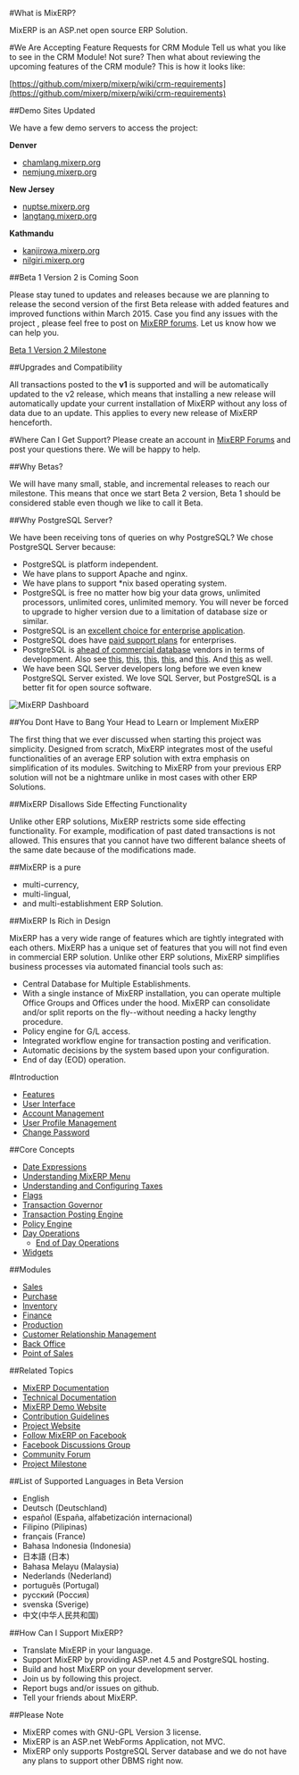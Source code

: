 #What is MixERP?

MixERP is an ASP.net open source ERP Solution.

#We Are Accepting Feature Requests for CRM Module
Tell us what you like to see in the CRM Module! Not sure? Then what about reviewing the upcoming features of the CRM module? This is how it looks like:

[https://github.com/mixerp/mixerp/wiki/crm-requirements](https://github.com/mixerp/mixerp/wiki/crm-requirements)

##Demo Sites Updated

We have a few demo servers to access the project:

**Denver**

* [chamlang.mixerp.org](http://chamlang.mixerp.org)
* [nemjung.mixerp.org](http://) 

**New Jersey**

* [nuptse.mixerp.org](http://nuptse.mixerp.org)
* [langtang.mixerp.org](http://langtang.mixerp.org)

**Kathmandu**

* [kanjirowa.mixerp.org](http://kanjirowa.mixerp.org)
* [nilgiri.mixerp.org](http://nilgiri.mixerp.org)

##Beta 1 Version 2 is Coming Soon

Please stay tuned to updates and releases because we are planning to release the second version of the first Beta release with added features and improved functions within March 2015. Case you find any issues with the project , please feel free to post on [MixERP forums](http://mixerp.org/forum). Let us know how we can help you.

[Beta 1 Version 2 Milestone](https://github.com/mixerp/mixerp/milestones/Beta%201%20Version%202%20%28QA%29)

##Upgrades and Compatibility

All transactions posted to the **v1** is supported and will be automatically updated to the v2 release, which means that installing a new release will automatically update your current installation of MixERP without any loss of data due to an update. This applies to every new release of MixERP henceforth.

#Where Can I Get Support?
Please create an account in [MixERP Forums](http://mixerp.org/forum) and post your questions there. We will be happy to help.

##Why Betas?

We will have many small, stable, and incremental releases to reach our milestone. This means that once we start Beta 2 version, Beta 1 should be considered stable even though we like to call it Beta.

##Why PostgreSQL Server?

We have been receiving tons of queries on why PostgreSQL? We chose PostgreSQL Server because:

* PostgreSQL is platform independent.
* We have plans to support Apache and nginx.
* We have plans to support *nix based operating system.
* PostgreSQL is free no matter how big your data grows, unlimited processors, unlimited cores, unlimited memory. You will never be forced to upgrade to higher version due to a limitation of database size or similar.
* PostgreSQL is an [excellent choice for enterprise application](http://www.computerweekly.com/feature/Hot-skills-PostgreSQL).
* PostgreSQL does have [paid support plans](http://www.infoworld.com/article/2617783/open-source-software/the-stealth-success-of-postgresql.html) for enterprises.
* PostgreSQL is [ahead of commercial database](http://www.infoworld.com/article/2608863/nosql/postgresql-ramps-up-its-nosql-game.html) vendors in terms of development. Also see [this](https://wiki.postgresql.org/wiki/What%27s_new_in_PostgreSQL_9.0), [this](https://wiki.postgresql.org/wiki/What%27s_new_in_PostgreSQL_9.1), [this](https://wiki.postgresql.org/wiki/What%27s_new_in_PostgreSQL_9.2), [this](https://wiki.postgresql.org/wiki/What%27s_new_in_PostgreSQL_9.3), and [this](https://wiki.postgresql.org/wiki/What%27s_new_in_PostgreSQL_9.4). And [this](http://www.postgresql.org/docs/9.4/static/release-9-4-1.html) as well.
* We have been SQL Server developers long before we even knew PostgreSQL Server existed. We love SQL Server, but PostgreSQL is a better fit for open source software.

![MixERP Dashboard](http://mixerp.org/images/features/mixerp-dashboard.png)

##You Dont Have to Bang Your Head to Learn or Implement MixERP

The first thing that we ever discussed when starting this project was simplicity. Designed from scratch, MixERP integrates most of the useful functionalities of an average ERP solution with extra emphasis on simplification of its modules. Switching to MixERP from your previous ERP solution will not be a nightmare unlike in most cases with other ERP Solutions.

##MixERP Disallows Side Effecting Functionality

Unlike other ERP solutions, MixERP restricts some side effecting functionality. For example, modification of past dated transactions is not allowed. This ensures that you cannot have two different balance sheets of the same date because of the modifications made. 

##MixERP is a pure
* multi-currency,
* multi-lingual, 
* and multi-establishment ERP Solution.

##MixERP Is Rich in Design

MixERP has a very wide range of features which are tightly integrated with each others. MixERP has a unique set of features that you will not find even in commercial ERP solution. Unlike other ERP solutions, MixERP simplifies business processes via automated financial tools such as:

* Central Database for Multiple Establishments.
* With a single instance of MixERP installation, you can operate multiple Office Groups and Offices under the hood. MixERP can consolidate and/or split reports on the fly--without needing a hacky lengthy procedure. 
* Policy engine for G/L access.
* Integrated workflow engine for transaction posting and verification.
* Automatic decisions by the system based upon your configuration.
* End of day (EOD) operation.


#Introduction
 - [Features](http://docs.mixerp.org/documentation/features)
 - [User Interface](http://docs.mixerp.org/documentation/user-interface)
 - [Account Management](http://docs.mixerp.org/documentation/account-management)
  - [User Profile Management](http://docs.mixerp.org/documentation/profile-management)
  - [Change Password](http://docs.mixerp.org/documentation/change-password)

##Core Concepts
- [Date Expressions](http://docs.mixerp.org/documentation/date-expressions)
- [Understanding MixERP Menu](http://docs.mixerp.org/documentation/understanding-menu)
- [Understanding and Configuring Taxes](http://docs.mixerp.org/documentation/understanding-and-configuring-taxes)
- [Flags](http://docs.mixerp.org/documentation/flags)
- [Transaction Governor](http://docs.mixerp.org/documentation/transaction-governor)
 - [Transaction Posting Engine](http://docs.mixerp.org/documentation/transaction-posting-engine)
 - [Policy Engine](http://docs.mixerp.org/documentation/policy-engine)
 - [Day Operations](http://docs.mixerp.org/documentation/day-operations)
    - [End of Day Operations](http://docs.mixerp.org/documentation/eod-operations)
- [Widgets](http://docs.mixerp.org/documentation/widgets)

##Modules
- [Sales](http://docs.mixerp.org/documentation/sales)
- [Purchase](http://docs.mixerp.org/documentation/purchase)
- [Inventory](http://docs.mixerp.org/documentation/inventory)
- [Finance](http://docs.mixerp.org/documentation/finance)
- [Production](http://docs.mixerp.org/documentation/production)
- [Customer Relationship Management](http://docs.mixerp.org/documentation/crm)
- [Back Office](http://docs.mixerp.org/documentation/back-office)
- [Point of Sales](http://docs.mixerp.org/documentation/point-of-sales)

##Related Topics
* [MixERP Documentation](http://docs.mixerp.org)
* [Technical Documentation](http://docs.mixerp.org/documentation/technical-documentation)
* <a href="http://demo.mixerp.org" target="_blank">MixERP Demo Website</a>
* [Contribution Guidelines](http://docs.mixerp.org/documentation/contribution-guidelines)
* <a href="http://mixerp.org/" target="_blank">Project Website</a>
* <a href="http://facebook.com/mixoferp/" target="_blank">Follow MixERP on Facebook</a>
* <a href="http://www.facebook.com/groups/183076085203506/" target="_blank">Facebook Discussions Group</a>
* <a href="http://mixerp.org/forum/" target="_blank">Community Forum</a>
* [Project Milestone](http://docs.mixerp.org/milestone)

##List of Supported Languages in Beta Version
* English
* Deutsch (Deutschland)
* español (España, alfabetización internacional)
* Filipino (Pilipinas)
* français (France)
* Bahasa Indonesia (Indonesia)
* 日本語 (日本)
* Bahasa Melayu (Malaysia)
* Nederlands (Nederland)
* português (Portugal)
* русский (Россия)
* svenska (Sverige)
* 中文(中华人民共和国)

##How Can I Support MixERP?

* Translate MixERP in your language.
* Support MixERP by providing ASP.net 4.5 and PostgreSQL hosting.
* Build and host MixERP on your development server.
* Join us by following this project.
* Report bugs and/or issues on github.
* Tell your friends about MixERP.

##Please Note
* MixERP comes with GNU-GPL Version 3 license.
* MixERP is an ASP.net WebForms Application, not MVC.
* MixERP only supports PostgreSQL Server database and we do not have any plans to support other DBMS right now.
